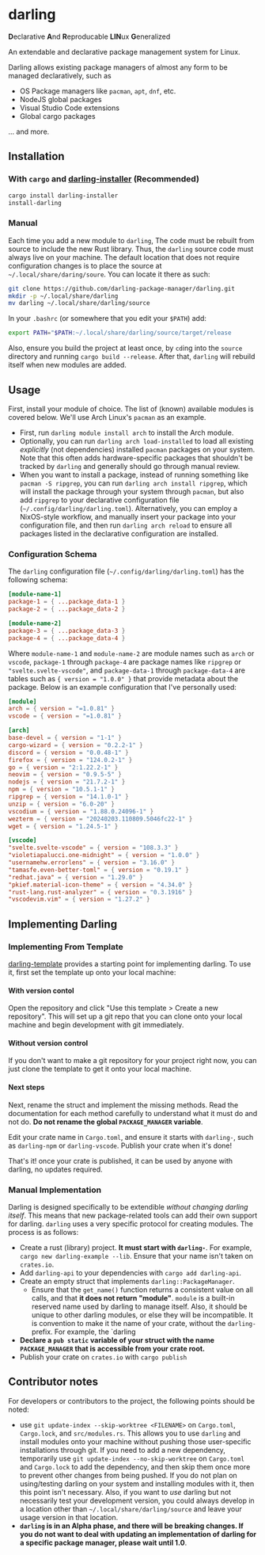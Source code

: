 # darling

**D**eclarative **A**nd **R**eproducable **LIN**ux **G**eneralized

An extendable and declarative package management system for Linux.

Darling allows existing package managers of almost any form to be managed declaratively, such as
- OS Package managers like `pacman`, `apt`, `dnf`, etc.
- NodeJS global packages
- Visual Studio Code extensions
- Global cargo packages

... and more.

## Installation

### With `cargo` and [darling-installer](https://github.com/darling-package-manager/darling-installer) (Recommended)

```bash
cargo install darling-installer
install-darling
```

### Manual

Each time you add a new module to `darling`, The code must be rebuilt from source to include the new Rust library. Thus, the `darling` source code must always live on your machine. The default location that does not require configuration changes is to place the source at `~/.local/share/daring/soure`. You can locate it there as such:

```bash
git clone https://github.com/darling-package-manager/darling.git
mkdir -p ~/.local/share/darling
mv darling ~/.local/share/darling/source
```

In your `.bashrc` (or somewhere that you edit your `$PATH`) add:

```bash
export PATH="$PATH:~/.local/share/darling/source/target/release
```

Also, ensure you build the project at least once, by `cd`ing into the `source` directory and running `cargo build --release`. After that, `darling` will rebuild itself when new modules are added.

## Usage

First, install your module of choice. The list of (known) available modules is covered below. We'll use Arch Linux's `pacman` as an example. 
- First, run `darling module install arch` to install the Arch module. 
- Optionally, you can run `darling arch load-installed` to load all existing *explicitly* (not dependencies) installed `pacman` packages on your system. Note that this often adds hardware-specific packages that shouldn't be tracked by `darling` and generally should go through manual review.
- When you want to install a package, instead of running something like `pacman -S ripgrep`, you can run `darling arch install ripgrep`, which will install the package through your system through `pacman`, but also add `ripgrep` to your declarative configuration file (`~/.config/darling/darling.toml`). Alternatively, you can employ a NixOS-style workflow, and manually insert your package into your configuration file, and then run `darling arch reload` to ensure all packages listed in the declarative configuration are installed.

### Configuration Schema

The `darling` configuration file (`~/.config/darling/darling.toml`) has the following schema:

```toml
[module-name-1]
package-1 = { ...package_data-1 }
package-2 = { ...package_data-2 }

[module-name-2]
package-3 = { ...package_data-3 }
package-4 = { ...package_data-4 }
```

Where `module-name-1` and `module-name-2` are module names such as `arch` or `vscode`, `package-1` through `package-4` are package names like `ripgrep` or `"svelte.svelte-vscode"`, and `package-data-1` through `package-data-4` are tables such as `{ version = "1.0.0" }` that provide metadata about the package. Below is an example configuration that I've personally used:

```toml
[module]
arch = { version = "=1.0.81" }
vscode = { version = "=1.0.81" }

[arch]
base-devel = { version = "1-1" }
cargo-wizard = { version = "0.2.2-1" }
discord = { version = "0.0.48-1" }
firefox = { version = "124.0.2-1" }
go = { version = "2:1.22.2-1" }
neovim = { version = "0.9.5-5" }
nodejs = { version = "21.7.2-1" }
npm = { version = "10.5.1-1" }
ripgrep = { version = "14.1.0-1" }
unzip = { version = "6.0-20" }
vscodium = { version = "1.88.0.24096-1" }
wezterm = { version = "20240203.110809.5046fc22-1" }
wget = { version = "1.24.5-1" }

[vscode]
"svelte.svelte-vscode" = { version = "108.3.3" }
"violetiapalucci.one-midnight" = { version = "1.0.0" }
"usernamehw.errorlens" = { version = "3.16.0" }
"tamasfe.even-better-toml" = { version = "0.19.1" }
"redhat.java" = { version = "1.29.0" }
"pkief.material-icon-theme" = { version = "4.34.0" }
"rust-lang.rust-analyzer" = { version = "0.3.1916" }
"vscodevim.vim" = { version = "1.27.2" }
```

## Implementing Darling

### Implementing From Template

[darling-template](https://github.com/darling-package-manager/darling-template) provides a starting point for implementing darling. To use it, first set the template up onto your local machine:

#### With version contol

Open the repository and click "Use this template > Create a new repository". This will set up a git repo that you can clone onto your local machine and begin development with git immediately.

#### Without version control

If you don't want to make a git repository for your project right now, you can just clone the template to get it onto your local machine.

#### Next steps

Next, rename the struct and implement the missing methods. Read the documentation for each method carefully to understand what it must do and not do. **Do not rename the global `PACKAGE_MANAGER` variable**.

Edit your crate name in `Cargo.toml`, and ensure it starts with `darling-`, such as `darling-npm` or `darling-vscode`. Publish your crate when it's done!

That's it! once your crate is published, it can be used by anyone with darling, no updates required.

### Manual Implementation

Darling is designed specifically to be extendible *without changing darling itself*. This means that new package-related tools can add their own support for darling. `darling` uses a very specific protocol for creating modules. The process is as follows:

- Create a rust (library) project. **It must start with `darling-`**. For example, `cargo new darling-example --lib`. Ensure that your name isn't taken on `crates.io`.
- Add `darling-api` to your dependencies with `cargo add darling-api`.
- Create an empty struct that implements `darling::PackageManager`.
	- Ensure that the `get_name()` function returns a consistent value on all calls, and that **it does not return "module"**. `module` is a built-in reserved name used by darling to manage itself. Also, it should be unique to other darling modules, or else they will be incompatible. It is convention to make it the name of your crate, without the `darling-` prefix. For example, the `darling
- **Declare a `pub static` variable of your struct with the name `PACKAGE_MANAGER` that is accessible from your crate root.**
- Publish your crate on `crates.io` with `cargo publish`

## Contributor notes

For developers or contributors to the project, the following points should be noted:

- use `git update-index --skip-worktree <FILENAME>` on `Cargo.toml`, `Cargo.lock`, and `src/modules.rs`. This allows you to use `darling` and install modules onto your machine without pushing those user-specific installations through git. If you need to add a new dependency, temporarily use `git update-index --no-skip-worktree` on `Cargo.toml` and `Cargo.lock` to add the dependency, and then skip them once more to prevent other changes from being pushed. If you do not plan on using/testing darling on your system and installing modules with it, then this point isn't necessary. Also, if you want to *use* darling but not necessarily test your development version, you could always develop in a location other than `~/.local/share/darling/source` and leave your usage version in that location.
- **`darling` is in an Alpha phase, and there will be breaking changes. If you do not want to deal with updating an implementation of darling for a specific package manager, please wait until 1.0**.